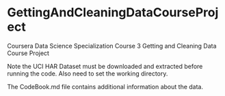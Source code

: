 # GettingAndCleaningDataCourseProject
Coursera Data Science Specialization Course 3 Getting and Cleaning Data Course Project

Note the UCI HAR Dataset must be downloaded and extracted before running the code.
Also need to set the working directory.

The CodeBook.md file contains additional information about the data.
